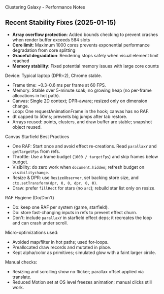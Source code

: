 Clustering Galaxy - Performance Notes

## Recent Stability Fixes (2025-01-15)

- **Array overflow protection**: Added bounds checking to prevent crashes when render buffer exceeds 584 slots
- **Core limit**: Maximum 1000 cores prevents exponential performance degradation from core splitting
- **Graceful degradation**: Rendering stops safely when visual element limit reached
- **Memory stability**: Fixed potential memory issues with large core counts

Device: Typical laptop (DPR=2), Chrome stable.

- Frame time: ~0.3–0.6 ms per frame at 60 FPS.
- Memory: Stable over 5-minute soak; no growing heap (no per-frame allocations in hot path).
- Canvas: Single 2D context; DPR-aware; resized only on dimension change.
- Loop: One requestAnimationFrame in the hook; canvas has no RAF.
- dt capped to 50ms; prevents big jumps after tab restore.
- Arrays reused: points, clusters, and draw buffer are stable; snapshot object reused.

Canvas Starfield Best Practices
- One RAF: Start once and avoid effect re-creations. Read `parallaxY` and `getTargetFps` from refs.
- Throttle: Use a frame budget (`1000 / targetFps`) and skip frames below budget.
- Visibility: do zero work when `document.hidden`; refresh budget on `visibilitychange`.
- Resize & DPR: use `ResizeObserver`, set backing store size, and `ctx.setTransform(dpr, 0, 0, dpr, 0, 0)`.
- Draw: prefer `fillRect` for stars (no `arc`); rebuild star list only on resize.

RAF Hygiene (Do/Don't)
- Do: keep one RAF per system (game, starfield).
- Do: store fast-changing inputs in refs to prevent effect churn.
- Don't: include `parallaxY` in starfield effect deps; it recreates the loop and can crash under scroll.

Micro-optimizations used:
- Avoided map/filter in hot paths; used for-loops.
- Preallocated draw records and mutated in place.
- Kept alpha/color as primitives; simulated glow with a faint larger circle.

Manual checks:
- Resizing and scrolling show no flicker; parallax offset applied via translate.
- Reduced Motion set at OS level freezes animation; manual clicks still work.
